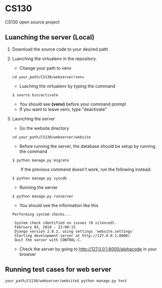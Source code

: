 # CS130
CS130 open source project

## Luanching the server (Local)

1. Download the source code to your desired path

2. Luanching the virtualenv in the repository. 
    * Change your path to venv
    ```
    cd your_path/CS130/webserver/venv
    ```
    * Luaching the virtualenv by typing the command
    ``` shell
    $ source bin/activate
    ``` 
    * You should see **(venv)** before your command prompt
    * If you want to leave venv, type "deactivate"

3. Launching the server
    * Go the website directory
    ```
    cd your_path/CS130/webserver/website
    ```
    * Before running the server, the database should be setup by running the command
    ```
    $ python manage.py migrate
    ```
    &nbsp; &nbsp; &nbsp; &nbsp;If the previous command doesn't work, run the following instead:
    ```
    $ python manage.py syncdb 
    ```
    * Running the server 
    ```
    $ python manage.py runserver
    ```
   * You should see the information like this
   ```
   Performing system checks...

    System check identified no issues (0 silenced).
    February 03, 2018 - 22:00:15
    Django version 2.0.2, using settings 'website.settings'
    Starting development server at http://127.0.0.1:8000/
    Quit the server with CONTROL-C.
   ``` 
   * Check the server by going to http://127.0.0.1:8000/alphacode in your browser 

## Running test cases for web server 
    your_path/CS130/webserver/website$ python manage.py test
